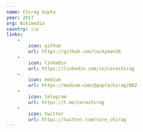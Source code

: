 ```yaml
---
name: Chirag Gupta
year: 2017
org: Wikimedia
country: 🇮🇳
links:
    -
        icon: github
        url: https://github.com/luckyman20
    -
        icon: linkedin
        url: https://linkedin.com/in/corechirag
    -
        icon: medium
        url: https://medium.com/@guptachirag2002
    -
        icon: telegram
        url: https://t.me/corechirag
    -
        icon: twitter
        url: https://twitter.com/core_chirag
---
```


